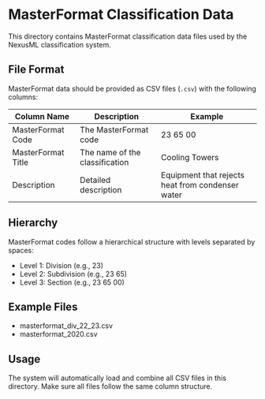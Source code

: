 # MasterFormat Classification Data

This directory contains MasterFormat classification data files used by the
NexusML classification system.

## File Format

MasterFormat data should be provided as CSV files (`.csv`) with the following
columns:

| Column Name        | Description                    | Example                                          |
| ------------------ | ------------------------------ | ------------------------------------------------ |
| MasterFormat Code  | The MasterFormat code          | 23 65 00                                         |
| MasterFormat Title | The name of the classification | Cooling Towers                                   |
| Description        | Detailed description           | Equipment that rejects heat from condenser water |

## Hierarchy

MasterFormat codes follow a hierarchical structure with levels separated by
spaces:

- Level 1: Division (e.g., 23)
- Level 2: Subdivision (e.g., 23 65)
- Level 3: Section (e.g., 23 65 00)

## Example Files

- masterformat_div_22_23.csv
- masterformat_2020.csv

## Usage

The system will automatically load and combine all CSV files in this directory.
Make sure all files follow the same column structure.
